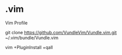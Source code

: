 .vim
====

Vim Profile

git clone https://github.com/VundleVim/Vundle.vim.git ~/.vim/bundle/Vundle.vim

vim +PluginInstall +qall
